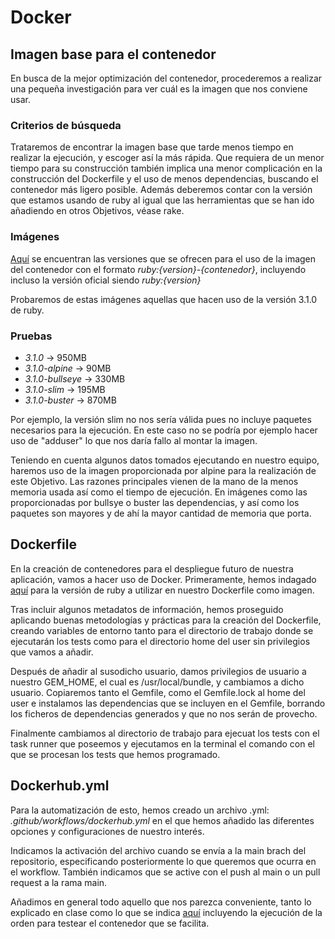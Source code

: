 # Docker

## Imagen base para el contenedor

En busca de la mejor optimización del contenedor, procederemos a realizar una pequeña investigación para ver cuál es la imagen que nos conviene usar.

### Criterios de búsqueda

Trataremos de encontrar la imagen base que tarde menos tiempo en realizar la ejecución, y escoger así la más rápida. Que requiera de un menor tiempo para su construcción también implica una menor complicación en la construcción del Dockerfile y el uso de menos dependencias, buscando el contenedor más ligero posible. Además deberemos contar con la versión que estamos usando de ruby al igual que las herramientas que se han ido añadiendo en otros Objetivos, véase rake.


### Imágenes

[Aquí](https://hub.docker.com/_/ruby) se encuentran las versiones que se ofrecen para el uso de la imagen del contenedor con el formato *ruby:{version}-{contenedor}*, incluyendo incluso la versión oficial siendo *ruby:{version}*

Probaremos de estas imágenes aquellas que hacen uso de la versión 3.1.0 de ruby.

### Pruebas

- *3.1.0* -> 950MB
- *3.1.0-alpine* -> 90MB
- *3.1.0-bullseye* -> 330MB
- *3.1.0-slim* -> 195MB
- *3.1.0-buster* -> 870MB

Por ejemplo, la versión slim no nos sería válida pues no incluye paquetes necesarios para la ejecución. En este caso no se podría por ejemplo hacer uso de "adduser" lo que nos daría fallo al montar la imagen.

Teniendo en cuenta algunos datos tomados ejecutando en nuestro equipo, haremos uso de la imagen proporcionada por alpine para la realización de este Objetivo. Las razones principales vienen de la mano de la menos memoria usada así como el tiempo de ejecución. En imágenes como las proporcionadas por bullsye o buster las dependencias, y así como los paquetes son mayores y de ahí la mayor cantidad de memoria que porta.

## Dockerfile

En la creación de contenedores para el despliegue futuro de nuestra aplicación, vamos a hacer uso de Docker. Primeramente, hemos indagado [aquí](https://hub.docker.com/_/ruby) para la versión de ruby a utilizar en nuestro Dockerfile como imagen.

Tras incluir algunos metadatos de información, hemos proseguido aplicando buenas metodologías y prácticas para la creación del Dockerfile, creando variables de entorno tanto para el directorio de trabajo donde se ejecutarán los tests como para el directorio home del user sin privilegios que vamos a añadir.

Después de añadir al susodicho usuario, damos privilegios de usuario a nuestro GEM_HOME, el cual es /usr/local/bundle, y cambiamos a dicho usuario. Copiaremos tanto el Gemfile, como el Gemfile.lock al home del user e instalamos las dependencias que se incluyen en el Gemfile, borrando los ficheros de dependencias generados y que no nos serán de provecho. 

Finalmente cambiamos al directorio de trabajo para ejecuat los tests con el task runner que poseemos y ejecutamos en la terminal el comando con el que se procesan los tests que hemos programado.

## Dockerhub.yml

Para la automatización de esto, hemos creado un archivo .yml: *.github/workflows/dockerhub.yml* en el que hemos añadido las diferentes opciones y configuraciones de nuestro interés.

Indicamos la activación del archivo cuando se envía a la main brach del repositorio, especificando posteriormente lo que queremos que ocurra en el workflow. También indicamos que se active con el push al main o un pull request a la rama main.

Añadimos en general todo aquello que nos parezca conveniente, tanto lo explicado en clase como lo que se indica [aquí](http://jj.github.io/IV/documentos/proyecto/5.Docker) incluyendo la ejecución de la orden para testear el contenedor que se facilita.